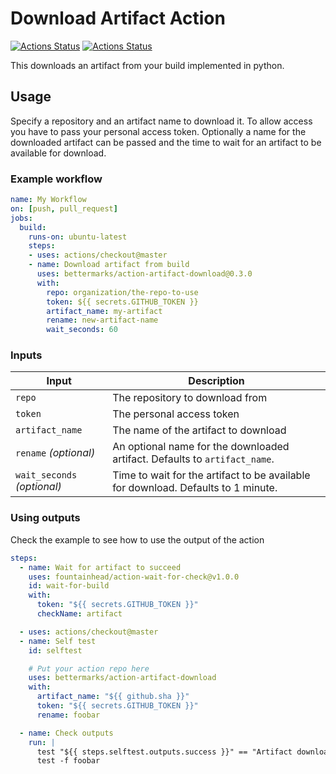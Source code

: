 # Download Artifact Action

[![Actions Status](https://github.com/bettermarks/action-artifact-download/workflows/Lint/badge.svg)](https://github.com/bettermarks/action-artifact-download/actions)
[![Actions Status](https://github.com/bettermarks/action-artifact-download/workflows/Integration%20Test/badge.svg)](https://github.com/bettermarks/action-artifact-download/actions)

This downloads an artifact from your build implemented in python.

## Usage

Specify a repository and an artifact name to download it. To allow
access you have to pass your personal access token.
Optionally a name for the downloaded artifact can be passed and the
time to wait for an artifact to be available for download.

### Example workflow

```yaml
name: My Workflow
on: [push, pull_request]
jobs:
  build:
    runs-on: ubuntu-latest
    steps:
    - uses: actions/checkout@master
    - name: Download artifact from build
      uses: bettermarks/action-artifact-download@0.3.0
      with:
        repo: organization/the-repo-to-use
        token: ${{ secrets.GITHUB_TOKEN }}
        artifact_name: my-artifact
        rename: new-artifact-name    
        wait_seconds: 60  
```

### Inputs

| Input                                             | Description                                        |
|------------------------------------------------------|-----------------------------------------------|
| `repo`  | The repository to download from    |
| `token`  | The personal access token    |
| `artifact_name`  | The name of the artifact to download    |
| `rename` _(optional)_  | An optional name for the downloaded artifact. Defaults to `artifact_name`.    |
| `wait_seconds` _(optional)_  | Time to wait for the artifact to be available for download. Defaults to 1 minute.    |

### Using outputs

Check the example to see how to use the output of the action

```yaml
steps:
  - name: Wait for artifact to succeed
    uses: fountainhead/action-wait-for-check@v1.0.0
    id: wait-for-build
    with:
      token: "${{ secrets.GITHUB_TOKEN }}"
      checkName: artifact

  - uses: actions/checkout@master
  - name: Self test
    id: selftest

    # Put your action repo here
    uses: bettermarks/action-artifact-download
    with:
      artifact_name: "${{ github.sha }}"
      token: "${{ secrets.GITHUB_TOKEN }}"
      rename: foobar

  - name: Check outputs
    run: |
      test "${{ steps.selftest.outputs.success }}" == "Artifact downloaded: ${{ github.sha }}"
      test -f foobar
```
